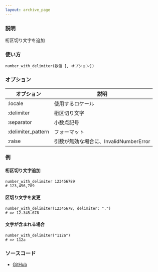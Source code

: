 ```yaml
---
layout: archive_page
---
```

### 説明
桁区切り文字を追加

### 使い方
    number_with_delimiter(数値 [, オプション])

### オプション

オプション              | 説明
-------------------|-----------------------------
:locale            | 使用するロケール
:delimiter         | 桁区切り文字
:separator         | 小数点記号
:delimiter_pattern | フォーマット
:raise             | 引数が無効な場合に、InvalidNumberError

### 例
#### 桁区切り文字追加
    number_with_delimiter 123456789
    # 123,456,789

#### 区切り文字を変更
    number_with_delimiter(12345678, delimiter: ".")
    # => 12.345.678

#### 文字が含まれる場合
    number_with_delimiter("112a")
    # => 112a

### ソースコード
* [GitHub](https://github.com/rails/rails/blob/ac30e389ecfa0e26e3d44c1eda8488ddf63b3ecc/actionview/lib/action_view/helpers/number_helper.rb#L199)